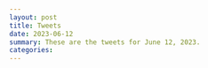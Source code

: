 ```yaml
---
layout: post
title: Tweets
date: 2023-06-12
summary: These are the tweets for June 12, 2023.
categories:
---
```


